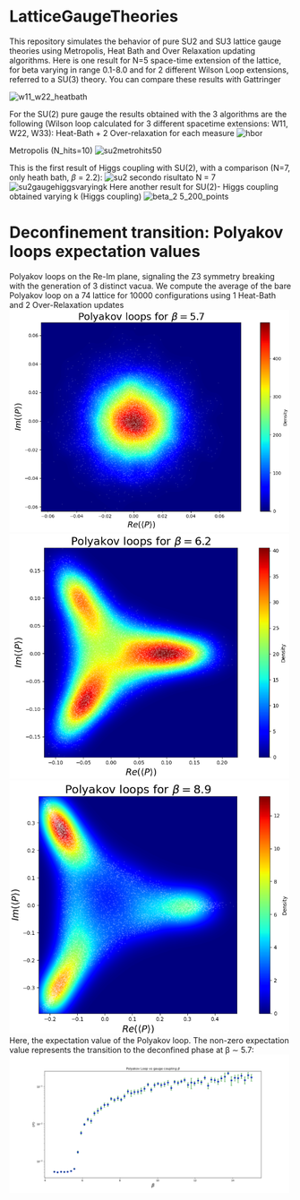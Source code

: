 # LatticeGaugeTheories
This repository simulates the behavior of pure SU2 and SU3 lattice gauge theories using Metropolis, Heat Bath and Over Relaxation updating algorithms. Here is one result for N=5 space-time extension of the lattice, for beta varying in range 0.1-8.0 and for 2 different Wilson Loop extensions, referred to a SU(3) theory. You can compare these results with Gattringer

![w11_w22_heatbath](https://user-images.githubusercontent.com/91687268/213214805-c0a8a807-9be4-4e49-a11b-c40491c31a96.png)

For the SU(2) pure gauge the results obtained with the 3 algorithms are the following (Wilson loop calculated for 3 different spacetime extensions: W11, W22, W33):
Heat-Bath + 2 Over-relaxation for each measure
![hbor](https://user-images.githubusercontent.com/91687268/213728339-8e573378-b6e0-405c-99df-e91788706fe0.png)

Metropolis (N_hits=10)
![su2metrohits50](https://user-images.githubusercontent.com/91687268/213728370-2a07dc4c-5bf7-4084-b966-e8d313e43138.png)

This is the first result of Higgs coupling with SU(2), with a comparison (N=7, only heath bath, $\beta$ = 2.2):
![su2 secondo risultato N = 7](https://user-images.githubusercontent.com/91687268/213894384-0305dd98-3623-45bc-b08b-945a5b9118c3.png)
![su2gaugehiggsvaryingk](https://user-images.githubusercontent.com/91687268/213894392-91c8e736-8851-497c-a0a0-bf11cd8bfca2.png)
Here another result for SU(2)- Higgs coupling obtained varying k (Higgs coupling)
![beta_2 5_200_points](https://user-images.githubusercontent.com/91687268/215287564-1f745b9a-df9b-4101-9f41-907532518a37.png)
# Deconfinement transition: Polyakov loops expectation values
Polyakov loops on the Re-Im plane, signaling the Z3 symmetry breaking with the
generation of 3 distinct vacua. We compute the average of the bare Polyakov loop
on a 74 lattice for 10000 configurations using 1 Heat-Bath and 2 Over-Relaxation updates
<img src="https://github.com/GennaroCalandriello/LatticeGaugeTheories/blob/main/PythonVersion/images/polyakov5.7hbor.png" alt="Loop di Polyakov" width="500">
<img src="https://github.com/GennaroCalandriello/LatticeGaugeTheories/blob/main/PythonVersion/images/polyakov6.2hbor.png" alt="Loop di Polyakov" width="500">
<img src="https://github.com/GennaroCalandriello/LatticeGaugeTheories/blob/main/PythonVersion/images/polyakov8.9hbor.png" alt="Loop di Polyakov" width="500">
Here, the expectation value of the Polyakov loop. The non-zero expectation value represents the
transition to the deconfined phase at β ∼ 5.7:
<img src="https://github.com/GennaroCalandriello/LatticeGaugeTheories/blob/main/PythonVersion/images/polyvsbeta.png" alt="Loop di Polyakov" width="500">
